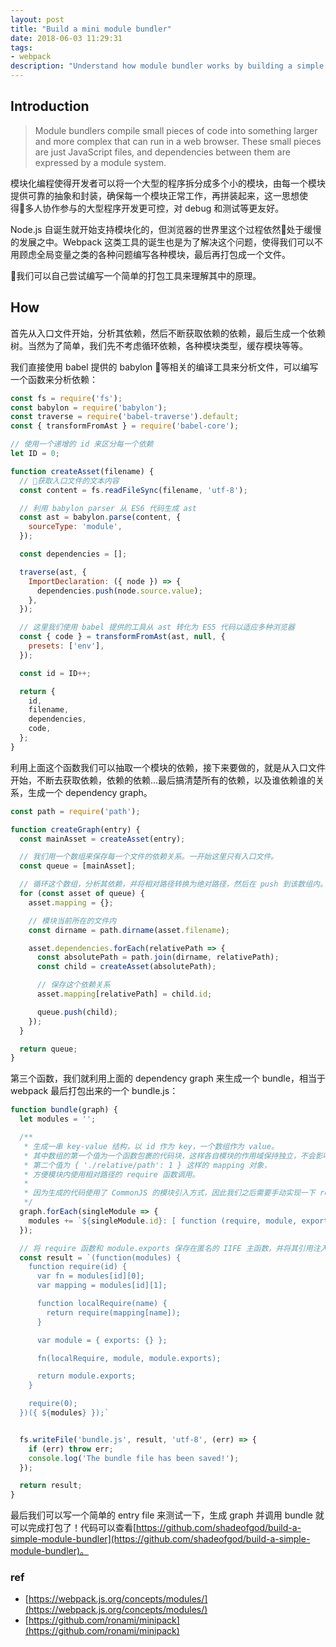 ```yaml
---
layout: post
title: "Build a mini module bundler"
date: 2018-06-03 11:29:31
tags:
- webpack
description: "Understand how module bundler works by building a simple one."
---
```


## Introduction

> Module bundlers compile small pieces of code into something larger and more complex that can run in a web browser. These small pieces are just JavaScript files, and dependencies between them are expressed by a module system.

模块化编程使得开发者可以将一个大型的程序拆分成多个小的模块，由每一个模块提供可靠的抽象和封装，确保每一个模块正常工作，再拼装起来，这一思想使得多人协作参与的大型程序开发更可控，对 debug 和测试等更友好。

Node.js 自诞生就开始支持模块化的，但浏览器的世界里这个过程依然处于缓慢的发展之中。Webpack 这类工具的诞生也是为了解决这个问题，使得我们可以不用顾虑全局变量之类的各种问题编写各种模块，最后再打包成一个文件。

我们可以自己尝试编写一个简单的打包工具来理解其中的原理。

## How

首先从入口文件开始，分析其依赖，然后不断获取依赖的依赖，最后生成一个依赖树。当然为了简单，我们先不考虑循环依赖，各种模块类型，缓存模块等等。

我们直接使用 babel 提供的 babylon 等相关的编译工具来分析文件，可以编写一个函数来分析依赖：

```js
const fs = require('fs');
const babylon = require('babylon');
const traverse = require('babel-traverse').default;
const { transformFromAst } = require('babel-core');

// 使用一个递增的 id 来区分每一个依赖
let ID = 0;

function createAsset(filename) {
  // 获取入口文件的文本内容
  const content = fs.readFileSync(filename, 'utf-8');

  // 利用 babylon parser 从 ES6 代码生成 ast
  const ast = babylon.parse(content, {
    sourceType: 'module',
  });

  const dependencies = [];

  traverse(ast, {
    ImportDeclaration: ({ node }) => {
      dependencies.push(node.source.value);
    },
  });

  // 这里我们使用 babel 提供的工具从 ast 转化为 ES5 代码以适应多种浏览器
  const { code } = transformFromAst(ast, null, {
    presets: ['env'],
  });

  const id = ID++;

  return {
    id,
    filename,
    dependencies,
    code,
  };
}
```

利用上面这个函数我们可以抽取一个模块的依赖，接下来要做的，就是从入口文件开始，不断去获取依赖，依赖的依赖...最后搞清楚所有的依赖，以及谁依赖谁的关系，生成一个 dependency graph。

```js
const path = require('path');

function createGraph(entry) {
  const mainAsset = createAsset(entry);

  // 我们用一个数组来保存每一个文件的依赖关系。一开始这里只有入口文件。
  const queue = [mainAsset];

  // 循环这个数组，分析其依赖，并将相对路径转换为绝对路径，然后在 push 到该数组内。
  for (const asset of queue) {
    asset.mapping = {};

    // 模块当前所在的文件内
    const dirname = path.dirname(asset.filename);

    asset.dependencies.forEach(relativePath => {
      const absolutePath = path.join(dirname, relativePath);
      const child = createAsset(absolutePath);

      // 保存这个依赖关系
      asset.mapping[relativePath] = child.id;

      queue.push(child);
    });
  }

  return queue;
}
```

第三个函数，我们就利用上面的 dependency graph 来生成一个 bundle，相当于 webpack 最后打包出来的一个 bundle.js：

```js
function bundle(graph) {
  let modules = '';

  /**
   * 生成一串 key-value 结构，以 id 作为 key，一个数组作为 value。
   * 其中数组的第一个值为一个函数包裹的代码块，这样各自模块的作用域保持独立，不会影响其他的模块。
   * 第二个值为 { './relative/path': 1 } 这样的 mapping 对象，
   * 方便模块内使用相对路径的 require 函数调用。
   *
   * 因为生成的代码使用了 CommonJS 的模块引入方式，因此我们之后需要手动实现一下 require 函数。
   */
  graph.forEach(singleModule => {
    modules += `${singleModule.id}: [ function (require, module, exports) { ${singleModule.code} }, ${JSON.stringify(singleModule.mapping)}, ],`;
  });

  // 将 require 函数和 module.exports 保存在匿名的 IIFE 主函数，并将其引用注入到模块内部。
  const result = `(function(modules) {
    function require(id) {
      var fn = modules[id][0];
      var mapping = modules[id][1];

      function localRequire(name) {
        return require(mapping[name]);
      }

      var module = { exports: {} };

      fn(localRequire, module, module.exports);

      return module.exports;
    }

    require(0);
  })({ ${modules} });`


  fs.writeFile('bundle.js', result, 'utf-8', (err) => {
    if (err) throw err;
    console.log('The bundle file has been saved!');
  });

  return result;
}
```

最后我们可以写一个简单的 entry file 来测试一下，生成 graph 并调用 bundle 就可以完成打包了！代码可以查看[https://github.com/shadeofgod/build-a-simple-module-bundler](https://github.com/shadeofgod/build-a-simple-module-bundler)。

### ref

- [https://webpack.js.org/concepts/modules/](https://webpack.js.org/concepts/modules/)
- [https://github.com/ronami/minipack](https://github.com/ronami/minipack)
